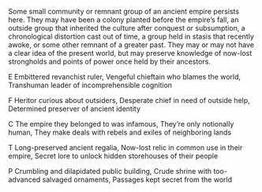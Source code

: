 Some small community or remnant group of an ancient empire persists here. They may have been a colony planted before the empire’s fall, an outside group that inherited the culture after conquest or subsumption, a chronological distortion cast out of time, a group held in stasis that recently awoke, or some other remnant of a greater past. They may or may not have a clear idea of the present world, but may preserve knowledge of now-lost strongholds and points of power once held by their ancestors.

E Embittered revanchist ruler, Vengeful chieftain who blames the world, Transhuman leader of incomprehensible cognition

F Heritor curious about outsiders, Desperate chief in need of outside help, Determined preserver of ancient identity

C The empire they belonged to was infamous, They’re only notionally human, They make deals with rebels and exiles of neighboring lands

T Long-preserved ancient regalia, Now-lost relic in common use in their empire, Secret lore to unlock hidden storehouses of their people

P Crumbling and dilapidated public building, Crude shrine with too-advanced salvaged ornaments, Passages kept secret from the world